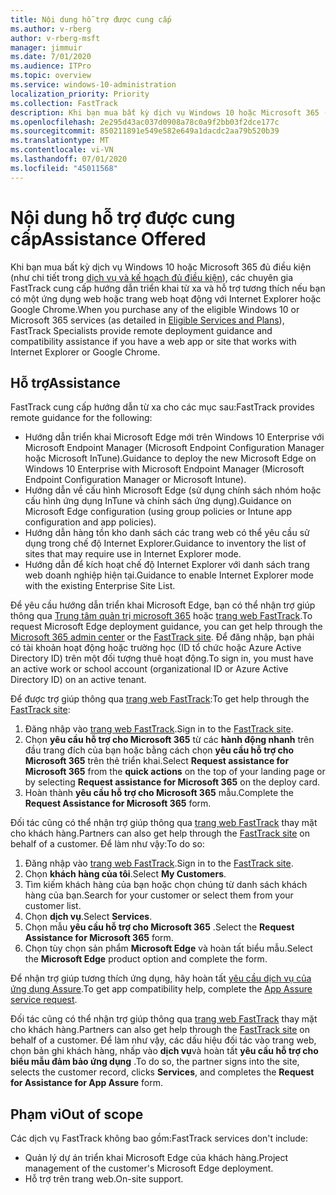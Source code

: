 ```yaml
---
title: Nội dung hỗ trợ được cung cấp
ms.author: v-rberg
author: v-rberg-msft
manager: jimmuir
ms.date: 7/01/2020
ms.audience: ITPro
ms.topic: overview
ms.service: windows-10-administration
localization_priority: Priority
ms.collection: FastTrack
description: Khi bạn mua bất kỳ dịch vụ Windows 10 hoặc Microsoft 365 (như chi tiết trong các dịch vụ và kế hoạch đủ điều kiện), các chuyên gia FastTrack cung cấp hướng dẫn triển khai từ xa và hỗ trợ tương thích nếu bạn có một ứng dụng web hoặc trang web hoạt động với Internet Explorer hoặc Google Chrome.
ms.openlocfilehash: 2e295d43ac037d0908a78c0a9f2bb03f2dce177c
ms.sourcegitcommit: 850211891e549e582e649a1dacdc2aa79b520b39
ms.translationtype: MT
ms.contentlocale: vi-VN
ms.lasthandoff: 07/01/2020
ms.locfileid: "45011568"
---
```

# <a name="assistance-offered"></a><span data-ttu-id="ec10e-103">Nội dung hỗ trợ được cung cấp</span><span class="sxs-lookup"><span data-stu-id="ec10e-103">Assistance Offered</span></span>

<span data-ttu-id="ec10e-104">Khi bạn mua bất kỳ dịch vụ Windows 10 hoặc Microsoft 365 đủ điều kiện (như chi tiết trong [dịch vụ và kế hoạch đủ điều kiện](M365-eligible-services-and-plans.md)), các chuyên gia FastTrack cung cấp hướng dẫn triển khai từ xa và hỗ trợ tương thích nếu bạn có một ứng dụng web hoặc trang web hoạt động với Internet Explorer hoặc Google Chrome.</span><span class="sxs-lookup"><span data-stu-id="ec10e-104">When you purchase any of the eligible Windows 10 or Microsoft 365 services (as detailed in [Eligible Services and Plans](M365-eligible-services-and-plans.md)), FastTrack Specialists provide remote deployment guidance and compatibility assistance if you have a web app or site that works with Internet Explorer or Google Chrome.</span></span> 

## <a name="assistance"></a><span data-ttu-id="ec10e-105">Hỗ trợ</span><span class="sxs-lookup"><span data-stu-id="ec10e-105">Assistance</span></span>

<span data-ttu-id="ec10e-106">FastTrack cung cấp hướng dẫn từ xa cho các mục sau:</span><span class="sxs-lookup"><span data-stu-id="ec10e-106">FastTrack provides remote guidance for the following:</span></span>
- <span data-ttu-id="ec10e-107">Hướng dẫn triển khai Microsoft Edge mới trên Windows 10 Enterprise với Microsoft Endpoint Manager (Microsoft Endpoint Configuration Manager hoặc Microsoft InTune).</span><span class="sxs-lookup"><span data-stu-id="ec10e-107">Guidance to deploy the new Microsoft Edge on Windows 10 Enterprise with Microsoft Endpoint Manager (Microsoft Endpoint Configuration Manager or Microsoft Intune).</span></span>
- <span data-ttu-id="ec10e-108">Hướng dẫn về cấu hình Microsoft Edge (sử dụng chính sách nhóm hoặc cấu hình ứng dụng InTune và chính sách ứng dụng).</span><span class="sxs-lookup"><span data-stu-id="ec10e-108">Guidance on Microsoft Edge configuration (using group policies or Intune app configuration and app policies).</span></span>
- <span data-ttu-id="ec10e-109">Hướng dẫn hàng tồn kho danh sách các trang web có thể yêu cầu sử dụng trong chế độ Internet Explorer.</span><span class="sxs-lookup"><span data-stu-id="ec10e-109">Guidance to inventory the list of sites that may require use in Internet Explorer mode.</span></span>
- <span data-ttu-id="ec10e-110">Hướng dẫn để kích hoạt chế độ Internet Explorer với danh sách trang web doanh nghiệp hiện tại.</span><span class="sxs-lookup"><span data-stu-id="ec10e-110">Guidance to enable Internet Explorer mode with the existing Enterprise Site List.</span></span>

<span data-ttu-id="ec10e-111">Để yêu cầu hướng dẫn triển khai Microsoft Edge, bạn có thể nhận trợ giúp thông qua [Trung tâm quản trị microsoft 365](https://go.microsoft.com/fwlink/?linkid=2032704) hoặc [trang web FastTrack](https://go.microsoft.com/fwlink/?linkid=780698).</span><span class="sxs-lookup"><span data-stu-id="ec10e-111">To request Microsoft Edge deployment guidance, you can get help through the [Microsoft 365 admin center](https://go.microsoft.com/fwlink/?linkid=2032704) or the [FastTrack site](https://go.microsoft.com/fwlink/?linkid=780698).</span></span> <span data-ttu-id="ec10e-112">Để đăng nhập, bạn phải có tài khoản hoạt động hoặc trường học (ID tổ chức hoặc Azure Active Directory ID) trên một đối tượng thuê hoạt động.</span><span class="sxs-lookup"><span data-stu-id="ec10e-112">To sign in, you must have an active work or school account (organizational ID or Azure Active Directory ID) on an active tenant.</span></span> 

<span data-ttu-id="ec10e-113">Để được trợ giúp thông qua [trang web FastTrack](https://go.microsoft.com/fwlink/?linkid=780698):</span><span class="sxs-lookup"><span data-stu-id="ec10e-113">To get help through the [FastTrack site](https://go.microsoft.com/fwlink/?linkid=780698):</span></span> 
1.    <span data-ttu-id="ec10e-114">Đăng nhập vào [trang web FastTrack](https://go.microsoft.com/fwlink/?linkid=780698).</span><span class="sxs-lookup"><span data-stu-id="ec10e-114">Sign in to the [FastTrack site](https://go.microsoft.com/fwlink/?linkid=780698).</span></span> 
2.    <span data-ttu-id="ec10e-115">Chọn **yêu cầu hỗ trợ cho Microsoft 365** từ các **hành động nhanh** trên đầu trang đích của bạn hoặc bằng cách chọn **yêu cầu hỗ trợ cho Microsoft 365** trên thẻ triển khai.</span><span class="sxs-lookup"><span data-stu-id="ec10e-115">Select **Request assistance for Microsoft 365** from the **quick actions** on the top of your landing page or by selecting **Request assistance for Microsoft 365** on the deploy card.</span></span>
3.    <span data-ttu-id="ec10e-116">Hoàn thành **yêu cầu hỗ trợ cho Microsoft 365** mẫu.</span><span class="sxs-lookup"><span data-stu-id="ec10e-116">Complete the **Request Assistance for Microsoft 365** form.</span></span>
  
<span data-ttu-id="ec10e-117">Đối tác cũng có thể nhận trợ giúp thông qua [trang web FastTrack](https://go.microsoft.com/fwlink/?linkid=780698) thay mặt cho khách hàng.</span><span class="sxs-lookup"><span data-stu-id="ec10e-117">Partners can also get help through the [FastTrack site](https://go.microsoft.com/fwlink/?linkid=780698) on behalf of a customer.</span></span> <span data-ttu-id="ec10e-118">Để làm như vậy:</span><span class="sxs-lookup"><span data-stu-id="ec10e-118">To do so:</span></span>
1.    <span data-ttu-id="ec10e-119">Đăng nhập vào [trang web FastTrack](https://go.microsoft.com/fwlink/?linkid=780698).</span><span class="sxs-lookup"><span data-stu-id="ec10e-119">Sign in to the [FastTrack site](https://go.microsoft.com/fwlink/?linkid=780698).</span></span> 
2.    <span data-ttu-id="ec10e-120">Chọn **khách hàng của tôi**.</span><span class="sxs-lookup"><span data-stu-id="ec10e-120">Select **My Customers**.</span></span>
3.    <span data-ttu-id="ec10e-121">Tìm kiếm khách hàng của bạn hoặc chọn chúng từ danh sách khách hàng của bạn.</span><span class="sxs-lookup"><span data-stu-id="ec10e-121">Search for your customer or select them from your customer list.</span></span>
4.    <span data-ttu-id="ec10e-122">Chọn **dịch vụ**.</span><span class="sxs-lookup"><span data-stu-id="ec10e-122">Select **Services**.</span></span>
5.    <span data-ttu-id="ec10e-123">Chọn mẫu **yêu cầu hỗ trợ cho Microsoft 365** .</span><span class="sxs-lookup"><span data-stu-id="ec10e-123">Select the **Request Assistance for Microsoft 365** form.</span></span>
6.    <span data-ttu-id="ec10e-124">Chọn tùy chọn sản phẩm **Microsoft Edge** và hoàn tất biểu mẫu.</span><span class="sxs-lookup"><span data-stu-id="ec10e-124">Select the **Microsoft Edge** product option and complete the form.</span></span>
 
<span data-ttu-id="ec10e-125">Để nhận trợ giúp tương thích ứng dụng, hãy hoàn tất [yêu cầu dịch vụ của ứng dụng Assure](https://go.microsoft.com/fwlink/?linkid=2022721).</span><span class="sxs-lookup"><span data-stu-id="ec10e-125">To get app compatibility help, complete the [App Assure service request](https://go.microsoft.com/fwlink/?linkid=2022721).</span></span>

<span data-ttu-id="ec10e-126">Đối tác cũng có thể nhận trợ giúp thông qua [trang web FastTrack](https://go.microsoft.com/fwlink/?linkid=780698) thay mặt cho khách hàng.</span><span class="sxs-lookup"><span data-stu-id="ec10e-126">Partners can also get help through the [FastTrack site](https://go.microsoft.com/fwlink/?linkid=780698) on behalf of a customer.</span></span> <span data-ttu-id="ec10e-127">Để làm như vậy, các dấu hiệu đối tác vào trang web, chọn bản ghi khách hàng, nhấp vào **dịch vụ**và hoàn tất **yêu cầu hỗ trợ cho biểu mẫu đảm bảo ứng dụng** .</span><span class="sxs-lookup"><span data-stu-id="ec10e-127">To do so, the partner signs into the site, selects the customer record, clicks **Services**, and completes the **Request for Assistance for App Assure** form.</span></span>

## <a name="out-of-scope"></a><span data-ttu-id="ec10e-128">Phạm vi</span><span class="sxs-lookup"><span data-stu-id="ec10e-128">Out of scope</span></span>

<span data-ttu-id="ec10e-129">Các dịch vụ FastTrack không bao gồm:</span><span class="sxs-lookup"><span data-stu-id="ec10e-129">FastTrack services don't include:</span></span>
- <span data-ttu-id="ec10e-130">Quản lý dự án triển khai Microsoft Edge của khách hàng.</span><span class="sxs-lookup"><span data-stu-id="ec10e-130">Project management of the customer's Microsoft Edge deployment.</span></span>
- <span data-ttu-id="ec10e-131">Hỗ trợ trên trang web.</span><span class="sxs-lookup"><span data-stu-id="ec10e-131">On-site support.</span></span>

